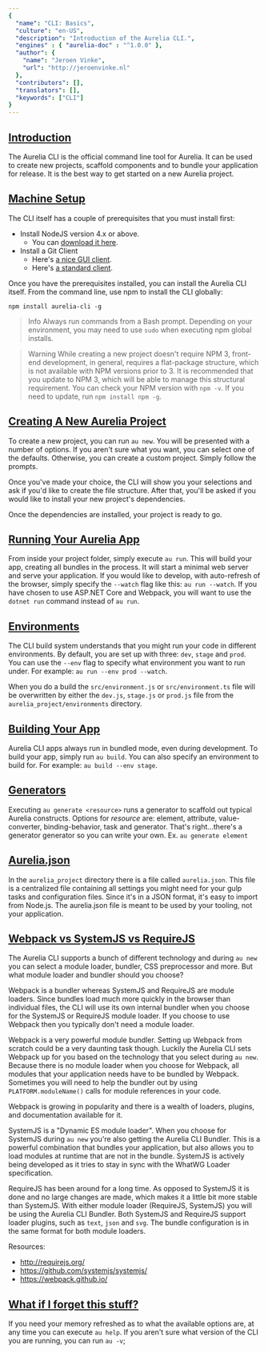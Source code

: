```yaml
---
{
  "name": "CLI: Basics",
  "culture": "en-US",
  "description": "Introduction of the Aurelia CLI.",
  "engines" : { "aurelia-doc" : "^1.0.0" },
  "author": {
    "name": "Jeroen Vinke",
  	"url": "http://jeroenvinke.nl"
  },
  "contributors": [],
  "translators": [],
  "keywords": ["CLI"]
}
---
```


## [Introduction](aurelia-doc://section/1/version/1.0.0)

The Aurelia CLI is the official command line tool for Aurelia. It can be used to create new projects, scaffold components and to bundle your application for release. It is the best way to get started on a new Aurelia project.

## [Machine Setup](aurelia-doc://section/2/version/1.0.0)

The CLI itself has a couple of prerequisites that you must install first:

* Install NodeJS version 4.x or above.
    * You can [download it here](https://nodejs.org/en/).
* Install a Git Client
    * Here's [a nice GUI client](https://desktop.github.com).
    * Here's [a standard client](https://git-scm.com).

Once you have the prerequisites installed, you can install the Aurelia CLI itself. From the command line, use npm to install the CLI globally:

```
npm install aurelia-cli -g
```

> Info
> Always run commands from a Bash prompt. Depending on your environment, you may need to use `sudo` when executing npm global installs.

> Warning
> While creating a new project doesn't require NPM 3, front-end development, in general, requires a flat-package structure, which is not available with NPM versions prior to 3. It is recommended that you update to NPM 3, which will be able to manage this structural requirement. You can check your NPM version with `npm -v`. If you need to update, run `npm install npm -g`.

## [Creating A New Aurelia Project](aurelia-doc://section/3/version/1.0.0)

To create a new project, you can run `au new`. You will be presented with a number of options. If you aren't sure what you want, you can select one of the defaults. Otherwise, you can create a custom project. Simply follow the prompts.

Once you've made your choice, the CLI will show you your selections and ask if you'd like to create the file structure. After that, you'll be asked if you would like to install your new project's dependencies.

Once the dependencies are installed, your project is ready to go.


## [Running Your Aurelia App](aurelia-doc://section/4/version/1.0.0)

From inside your project folder, simply execute `au run`. This will build your app, creating all bundles in the process. It will start a minimal web server and serve your application. If you would like to develop, with auto-refresh of the browser, simply specify the `--watch` flag like this: `au run --watch`. If you have chosen to use ASP.NET Core and Webpack, you will want to use the `dotnet run` command instead of `au run`.

## [Environments](aurelia-doc://section/5/version/1.0.0)

The CLI build system understands that you might run your code in different environments. By default, you are set up with three: `dev`, `stage` and `prod`. You can use the `--env` flag to specify what environment you want to run under. For example: `au run --env prod --watch`.

When you do a build the `src/environment.js` or `src/environment.ts` file will be overwritten by either the `dev.js`, `stage.js` or `prod.js` file from the `aurelia_project/environments` directory.

## [Building Your App](aurelia-doc://section/6/version/1.0.0)

Aurelia CLI apps always run in bundled mode, even during development. To build your app, simply run `au build`. You can also specify an environment to build for. For example: `au build --env stage`.

## [Generators](aurelia-doc://section/7/version/1.0.0)

Executing `au generate <resource>` runs a generator to scaffold out typical Aurelia constructs. Options for *resource* are: element, attribute, value-converter, binding-behavior, task and generator. That's right...there's a generator generator so you can write your own. Ex. `au generate element`

## [Aurelia.json](aurelia-doc://section/8/version/1.0.0)
In the `aurelia_project` directory there is a file called `aurelia.json`. This file is a centralized file containing all settings you might need for your gulp tasks and configuration files. Since it's in a JSON format, it's easy to import from Node.js. The aurelia.json file is meant to be used by your tooling, not your application. 

## [Webpack vs SystemJS vs RequireJS](aurelia-doc://section/9/version/1.0.0)
The Aurelia CLI supports a bunch of different technology and during `au new` you can select a module loader, bundler, CSS preprocessor and more. But what module loader and bundler should you choose?

Webpack is a bundler whereas SystemJS and RequireJS are module loaders. Since bundles load much more quickly in the browser than individual files, the CLI will use its own internal bundler when you choose for the SystemJS or RequireJS module loader. If you choose to use Webpack then you typically don't need a module loader.

Webpack is a very powerful module bundler. Setting up Webpack from scratch could be a very daunting task though. Luckily the Aurelia CLI sets Webpack up for you based on the technology that you select during `au new`. Because there is no module loader when you choose for Webpack, all modules that your application needs have to be bundled by Webpack. Sometimes you will need to help the bundler out by using `PLATFORM.moduleName()` calls for module references in your code.  

Webpack is growing in popularity and there is a wealth of loaders, plugins, and documentation available for it.

SystemJS is a "Dynamic ES module loader". When you choose for SystemJS during `au new` you're also getting the Aurelia CLI Bundler. This is a powerful combination that bundles your application, but also allows you to load modules at runtime that are not in the bundle. SystemJS is actively being developed as it tries to stay in sync with the WhatWG Loader specification.

RequireJS has been around for a long time. As opposed to SystemJS it is done and no large changes are made, which makes it a little bit more stable than SystemJS. With either module loader (RequireJS, SystemJS) you will be using the Aurelia CLI Bundler. Both SystemJS and RequireJS support loader plugins, such as `text`, `json` and `svg`. The bundle configuration is in the same format for both module loaders. 

Resources:
- http://requirejs.org/
- https://github.com/systemjs/systemjs/
- https://webpack.github.io/

## [What if I forget this stuff?](aurelia-doc://section/10/version/1.0.0)

If you need your memory refreshed as to what the available options are, at any time you can execute `au help`. If you aren't sure what version of the CLI you are running, you can run `au -v`;
